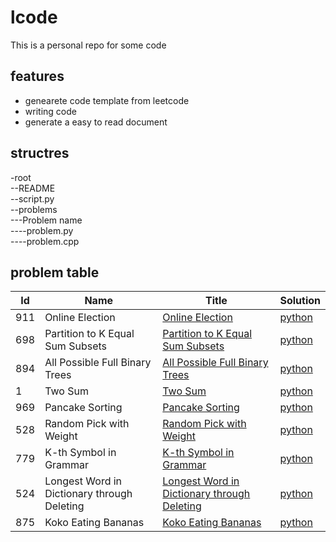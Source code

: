 # lcode
This is a personal repo for some code
## features
* genearete code template from leetcode
* writing code 
* generate a easy to read document

## structres
-root  
--README  
--script.py  
--problems  
---Problem name  
----problem.py  
----problem.cpp  

## problem table
| Id |Name| Title | Solution |
|----|----|-------|----------|
|911|Online Election|[Online Election](https://leetcode.com/problems/online-election)|[python](https://github.com/ggppwx/lcode/blob/master/Algorithm/911.%20Online%20Election/online-election.py)|
|698|Partition to K Equal Sum Subsets|[Partition to K Equal Sum Subsets](https://leetcode.com/problems/partition-to-k-equal-sum-subsets)|[python](https://github.com/ggppwx/lcode/blob/master/Algorithm/698.%20Partition%20to%20K%20Equal%20Sum%20Subsets/partition-to-k-equal-sum-subsets.py)|
|894|All Possible Full Binary Trees|[All Possible Full Binary Trees](https://leetcode.com/problems/all-possible-full-binary-trees)|[python](https://github.com/ggppwx/lcode/blob/master/Algorithm/894.%20All%20Possible%20Full%20Binary%20Trees/all-possible-full-binary-trees.py)|
|1|Two Sum|[Two Sum](https://leetcode.com/problems/two-sum)|[python](https://github.com/ggppwx/lcode/blob/master/Algorithm/1.%20Two%20Sum/two-sum.py)|
|969|Pancake Sorting|[Pancake Sorting](https://leetcode.com/problems/pancake-sorting)|[python](https://github.com/ggppwx/lcode/blob/master/Algorithm/969.%20Pancake%20Sorting/pancake-sorting.py)|
|528|Random Pick with Weight|[Random Pick with Weight](https://leetcode.com/problems/random-pick-with-weight)|[python](https://github.com/ggppwx/lcode/blob/master/Algorithm/528.%20Random%20Pick%20with%20Weight/random-pick-with-weight.py)|
|779|K-th Symbol in Grammar|[K-th Symbol in Grammar](https://leetcode.com/problems/k-th-symbol-in-grammar)|[python](https://github.com/ggppwx/lcode/blob/master/Algorithm/779.%20K-th%20Symbol%20in%20Grammar/k-th-symbol-in-grammar.py)|
|524|Longest Word in Dictionary through Deleting|[Longest Word in Dictionary through Deleting](https://leetcode.com/problems/longest-word-in-dictionary-through-deleting)|[python](https://github.com/ggppwx/lcode/blob/master/Algorithm/524.%20Longest%20Word%20in%20Dictionary%20through%20Deleting/longest-word-in-dictionary-through-deleting.py)|
|875|Koko Eating Bananas|[Koko Eating Bananas](https://leetcode.com/problems/koko-eating-bananas)|[python](https://github.com/ggppwx/lcode/blob/master/Algorithm/875.%20Koko%20Eating%20Bananas/koko-eating-bananas.py)|
